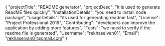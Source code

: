 {
	"projectTitle": "README generator",
	"projectDesc": "it is used to generate ReadME files quickly",
	"InstallationDetails": "you need to install node package",
	"usageDetails": "its used for generating readme fast",
	"License": "Project Professional 2019",
	"Contributing": "developers can improve the application by adding more features",
	"Tests": "we need to verify if the readme file is generated",
	"Username": "rekhaselvan01",
	"Email": "rekhaselvan01@gmail.com"
}